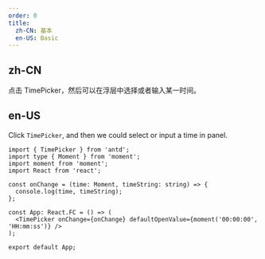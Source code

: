 ```yaml
---
order: 0
title:
  zh-CN: 基本
  en-US: Basic
---
```


## zh-CN

点击 TimePicker，然后可以在浮层中选择或者输入某一时间。

## en-US

Click `TimePicker`, and then we could select or input a time in panel.

```tsx
import { TimePicker } from 'antd';
import type { Moment } from 'moment';
import moment from 'moment';
import React from 'react';

const onChange = (time: Moment, timeString: string) => {
  console.log(time, timeString);
};

const App: React.FC = () => (
  <TimePicker onChange={onChange} defaultOpenValue={moment('00:00:00', 'HH:mm:ss')} />
);

export default App;
```
